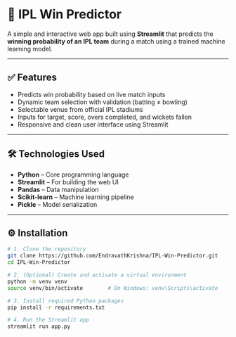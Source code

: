# 🏏 IPL Win Predictor

A simple and interactive web app built using **Streamlit** that predicts the **winning probability of an IPL team** during a match using a trained machine learning model.

---

## ✅ Features

- Predicts win probability based on live match inputs  
- Dynamic team selection with validation (batting ≠ bowling)  
- Selectable venue from official IPL stadiums  
- Inputs for target, score, overs completed, and wickets fallen  
- Responsive and clean user interface using Streamlit  

---

## 🛠 Technologies Used

- **Python** – Core programming language  
- **Streamlit** – For building the web UI  
- **Pandas** – Data manipulation  
- **Scikit-learn** – Machine learning pipeline  
- **Pickle** – Model serialization  

---

## ⚙️ Installation

```bash
# 1. Clone the repository
git clone https://github.com/EndravathKrishna/IPL-Win-Predictor.git
cd IPL-Win-Predictor

# 2. (Optional) Create and activate a virtual environment
python -m venv venv
source venv/bin/activate        # On Windows: venv\Scripts\activate

# 3. Install required Python packages
pip install -r requirements.txt

# 4. Run the Streamlit app
streamlit run app.py
